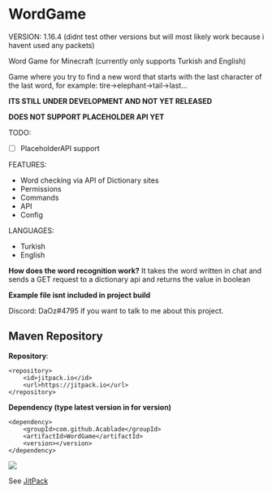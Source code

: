 # WordGame

VERSION: 1.16.4
(didnt test other versions but will most likely work because i havent used any packets)


Word Game for Minecraft (currently only supports Turkish and English)

Game where you try to find a new word that starts with the last character of the last word, for example: tire->elephant->tail->last...


**ITS STILL UNDER DEVELOPMENT AND NOT YET RELEASED**


**DOES NOT SUPPORT PLACEHOLDER API YET**

TODO:
- [ ] PlaceholderAPI support

FEATURES:

- Word checking via API of Dictionary sites
- Permissions
- Commands
- API
- Config

LANGUAGES:
- Turkish
- English

**How does the word recognition work?**
It takes the word written in chat and sends a GET request to a dictionary api and returns the value in boolean

**Example file isnt included in project build**

Discord: DaOz#4795 if you want to talk to me about this project.

## Maven Repository

**Repository**:
```
<repository>
    <id>jitpack.io</id>
    <url>https://jitpack.io</url>
</repository>
```

**Dependency (type latest version in for version)**
```
<dependency>
    <groupId>com.github.Acablade</groupId>
    <artifactId>WordGame</artifactId>
    <version></version>
</dependency>
```
[![](https://jitpack.io/v/Acablade/WordGame.svg)](https://jitpack.io/#Acablade/WordGame)

See [JitPack](https://jitpack.io/#Acablade/WordGame)